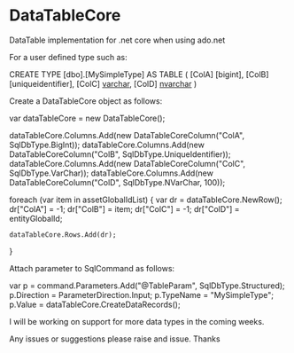 # DataTableCore
DataTable implementation for .net core when using ado.net

For a user defined type such as:

CREATE TYPE [dbo].[MySimpleType] AS TABLE
(
	[ColA] [bigint],
	[ColB] [uniqueidentifier],
	[ColC] [varchar](max),
	[ColD] [nvarchar](100)
)

Create a DataTableCore object as follows:

var dataTableCore = new DataTableCore();

dataTableCore.Columns.Add(new DataTableCoreColumn("ColA", SqlDbType.BigInt));
dataTableCore.Columns.Add(new DataTableCoreColumn("ColB", SqlDbType.UniqueIdentifier));
dataTableCore.Columns.Add(new DataTableCoreColumn("ColC", SqlDbType.VarChar));
dataTableCore.Columns.Add(new DataTableCoreColumn("ColD", SqlDbType.NVarChar, 100));

foreach (var item in assetGlobalIdList)
{
    var dr = dataTableCore.NewRow();
    dr["ColA"] = -1;
    dr["ColB"] = item;
    dr["ColC"] = -1;
    dr["ColD"] = entityGlobalId;

    dataTableCore.Rows.Add(dr);
}

Attach parameter to SqlCommand as follows:

var p = command.Parameters.Add("@TableParam", SqlDbType.Structured);
p.Direction = ParameterDirection.Input;
p.TypeName = "MySimpleType";
p.Value = dataTableCore.CreateDataRecords();

I will be working on support for more data types in the coming weeks.

Any issues or suggestions please raise and issue.  Thanks
